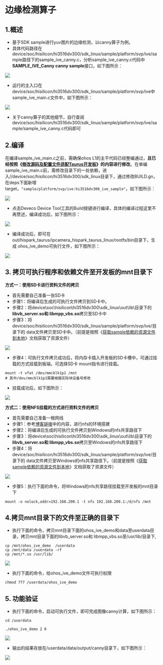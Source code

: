 # 边缘检测算子

## 1.概述

* 基于SDK sample进行yuv图片的边缘检测，以canny算子为例。
* 具体代码路径在device/soc/hisilicon/hi3516dv300/sdk_linux/sample/platform/svp/ive/sample路径下的sample_ive_canny.c，分析sample_ive_canny.c代码中**SAMPLE_IVE_Canny canny sample**接口，如下图所示：

![](https://gitee.com/wgm2022/mypic/raw/master/hispark_taurus_color_space_convert_sample/048SAMPLE_IVE_Canny%E6%8E%A5%E5%8F%A3.png)

* 运行的主入口在device/soc/hisilicon/hi3516dv300/sdk_linux/sample/platform/svp/ive中sample_ive_main.c文件中，如下图所示：

![](https://gitee.com/wgm2022/mypic/raw/master/hispark_taurus_color_space_convert_sample/049SAMPLE_IVE_Canny.png)

* 关于canny算子的其他细节，自行查阅device/soc/hisilicon/hi3516dv300/sdk_linux/sample/platform/svp/ive/sample/sample_ive_canny.c代码即可

## 2.编译

在编译sample_ive_main.c之前，需确保ohos L1的主干代码已经整编通过，**且已经按照《[修改源码及配置文件适配Taurus开发板](2.2.1.%E4%BF%AE%E6%94%B9%E6%BA%90%E7%A0%81%E5%8F%8A%E9%85%8D%E7%BD%AE%E6%96%87%E4%BB%B6%E9%80%82%E9%85%8DTaurus%E5%BC%80%E5%8F%91%E6%9D%BF.md)》的内容进行修改**。在单编sample_ive_main.c前，需修改目录下的一处依赖，进入//device/soc/hisilicon/hi3516dv300/sdk_linux目录下，通过修改BUILD.gn，在deps下面新增target，``"sample/platform/svp/ive:hi3516dv300_ive_sample"``，如下图所示：

![](https://gitee.com/wgm2022/mypic/raw/master/hispark_taurus_color_space_convert_sample/067%E4%BF%AE%E6%94%B9buildgn.png)

* 点击Deveco Device Tool工具的Build按键进行编译，具体的编译过程这里不再赘述，编译成功后，如下图所示：

![](https://gitee.com/wgm2022/mypic/raw/master/hispark_taurus_helloworld_sample/0002-build%20success.png)

* 编译成功后，即可在out/hispark_taurus/ipcamera_hispark_taurus_linux/rootfs/bin目录下，生成 ohos_ive_demo可执行文件，如下图所示：

![](https://gitee.com/wgm2022/mypic/raw/master/hispark_taurus_color_space_convert_sample/069%E5%BE%97%E5%88%B0%E5%8F%AF%E6%89%A7%E8%A1%8C%E6%96%87%E4%BB%B6.png)

## 3. 拷贝可执行程序和依赖文件至开发板的mnt目录下

**方式一：使用SD卡进行资料文件的拷贝**

* 首先需要自己准备一张SD卡
* 步骤1：将编译后生成的可执行文件拷贝到SD卡中。
* 步骤2：将device\soc\hisilicon\hi3516dv300\sdk_linux\out\lib\目录下的**libvb_server.so和 libmpp_vbs.so**拷贝至SD卡中
* 步骤3：将device/soc/hisilicon/hi3516dv300/sdk_linux/sample/platform/svp/ive/目录下的 data文件拷贝至SD卡中。（前提是按照《[获取sample依赖的资源文件到本地](6.2.%E8%8E%B7%E5%8F%96sample%E4%BE%9D%E8%B5%96%E7%9A%84%E8%B5%84%E6%BA%90%E6%96%87%E4%BB%B6%E5%88%B0%E6%9C%AC%E5%9C%B0.md)》文档获取了资源文件）

![](https://gitee.com/wgm2022/mypic/raw/master/hispark_taurus_color_space_convert_sample/071%E5%B0%86ive%E4%BE%9D%E8%B5%96%E7%9A%84%E6%96%87%E4%BB%B6%E6%8B%B7%E8%B4%9D%E8%87%B3SD%E5%8D%A1%E4%B8%AD.png)

* 步骤4：可执行文件拷贝成功后，将内存卡插入开发板的SD卡槽中，可通过挂载的方式挂载到板端，可选择SD卡 mount指令进行挂载。

```shell
mount -t vfat /dev/mmcblk1p1 /mnt
# 其中/dev/mmcblk1p1需要根据实际块设备号修改
```

* 挂载成功后，如下图所示：

![](https://gitee.com/wgm2022/mypic/raw/master/hispark_taurus_color_space_convert_sample/072%E6%8C%82%E8%BD%BDSD%E5%8D%A1%E8%87%B3%E5%BC%80%E5%8F%91%E6%9D%BFmnt%E7%9B%AE%E5%BD%95%E4%B8%8B.png)

**方式二：使用NFS挂载的方式进行资料文件的拷贝**

* 首先需要自己准备一根网线
* 步骤1：参考[博客链接](https://blog.csdn.net/Wu_GuiMing/article/details/115872995?spm=1001.2014.3001.5501)中的内容，进行nfs的环境搭建
* 步骤2：将编译后生成的可执行文件拷贝到Windows的nfs共享路径下
* 步骤3：将device\soc\hisilicon\hi3516dv300\sdk_linux\out\lib\目录下的**libvb_server.so和 libmpp_vbs.so**拷贝至Windows的nfs共享路径下
* 步骤4：将device/soc/hisilicon/hi3516dv300/sdk_linux/sample/platform/svp/ive/目录下的 data文件拷贝至Windows的nfs共享路径下。（前提是按照《[获取sample依赖的资源文件到本地](6.2.%E8%8E%B7%E5%8F%96sample%E4%BE%9D%E8%B5%96%E7%9A%84%E8%B5%84%E6%BA%90%E6%96%87%E4%BB%B6%E5%88%B0%E6%9C%AC%E5%9C%B0.md)》文档获取了资源文件）

![](https://gitee.com/wgm2022/mypic/raw/master/hispark_taurus_color_space_convert_sample/070%E5%B0%86ive%E4%BE%9D%E8%B5%96%E7%9A%84%E6%96%87%E4%BB%B6%E6%8B%B7%E8%B4%9D%E8%87%B3nfs.png)

* 步骤5：执行下面的命令，将Windows的nfs共享路径挂载至开发板的mnt目录下

```
mount -o nolock,addr=192.168.200.1 -t nfs 192.168.200.1:/d/nfs /mnt
```

## 4.拷贝mnt目录下的文件至正确的目录下

* 执行下面的命令，拷贝mnt目录下面的ohos_ive_demo和data至userdata目录，拷贝mnt目录下面的libvb_server.so和 libmpp_vbs.so至/usr/lib/目录下,

```
cp /mnt/ohos_ive_demo  /userdata
cp /mnt/data /userdata -rf
cp /mnt/*.so /usr/lib/
```

![](https://gitee.com/wgm2022/mypic/raw/master/hispark_taurus_color_space_convert_sample/073%E6%8B%B7%E8%B4%9Dmnt%E4%B8%AD%E7%9A%84%E8%B5%84%E6%BA%90%E6%96%87%E4%BB%B6%E8%87%B3userdata%E7%9B%AE%E5%BD%95.png)

* 执行下面的命令，给ohos_ive_demo文件可执行权限

```
chmod 777 /userdata/ohos_ive_demo
```

## 5. 功能验证

* 执行下面的命令，启动可执行文件，即可完成图像canny计算，如下图所示：

```
cd /userdata

./ohos_ive_demo 2 0
```

![](https://gitee.com/wgm2022/mypic/raw/master/hispark_taurus_color_space_convert_sample/056%E6%89%A7%E8%A1%8C%E5%8F%AF%E6%89%A7%E8%A1%8C%E7%A8%8B%E5%BA%8F.png)

* 输出的结果存放在/userdata/data/output/canny目录下，如下图所示：

![](https://gitee.com/wgm2022/mypic/raw/master/hispark_taurus_color_space_convert_sample/057%E5%BE%97%E5%88%B0yuv%E6%96%87%E4%BB%B6.png)


